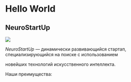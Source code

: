 # Hello World

## NeuroStartUp

![](./logo.png)

*NeuroStartUp* — динамически развивающийся стартап, специализирующийся на поиске с использованием 

 новейших технологий искусственного интеллекта.

 Наши преимущества:
